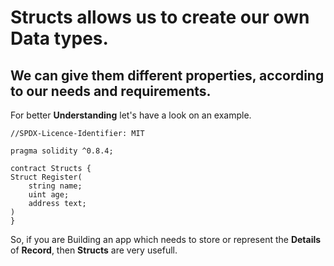 # Structs allows us to create our own Data types.

## We can give them different properties, according to our needs and requirements.

For better **Understanding** let's have a look on an example.

```solidity
//SPDX-Licence-Identifier: MIT

pragma solidity ^0.8.4;

contract Structs {
Struct Register(
    string name;
    uint age;
    address text;
)
}
```

So, if you are Building an app which needs to store or represent the **Details** of **Record**, then **Structs** are very usefull.
